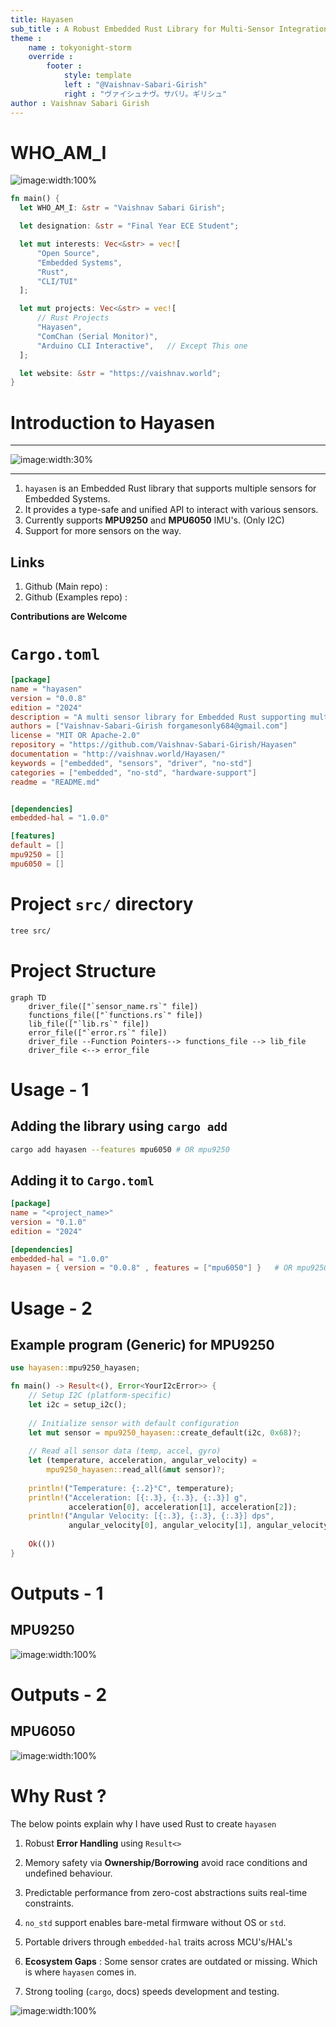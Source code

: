 ```yaml
---
title: Hayasen
sub_title : A Robust Embedded Rust Library for Multi-Sensor Integration
theme : 
    name : tokyonight-storm
    override : 
        footer : 
            style: template
            left : "@Vaishnav-Sabari-Girish"
            right : "ヴァイシュナヴ。サバリ。ギリシュ"
author : Vaishnav Sabari Girish
---
```



# WHO_AM_I

<!--column_layout: [1, 3]-->
<!--column: 0--> 

<!--new_lines: 5-->
![image:width:100%](./me.png)

<!--column: 1-->

```rust
fn main() {
  let WHO_AM_I: &str = "Vaishnav Sabari Girish";

  let designation: &str = "Final Year ECE Student";

  let mut interests: Vec<&str> = vec![
      "Open Source",
      "Embedded Systems",
      "Rust",
      "CLI/TUI"
  ];

  let mut projects: Vec<&str> = vec![
      // Rust Projects
      "Hayasen",
      "ComChan (Serial Monitor)",
      "Arduino CLI Interactive",   // Except This one
  ];

  let website: &str = "https://vaishnav.world";
}
```
<!--end_slide-->

# Introduction to Hayasen

---

![image:width:30%](./logo_no_bg.png)

--- 

1. `hayasen` is an Embedded Rust library that supports multiple sensors for Embedded Systems.
2. It provides a type-safe and unified API to interact with various sensors.
3. Currently supports **MPU9250** and **MPU6050** IMU's. (Only I2C)
4. Support for more sensors on the way.

## Links

1. Github (Main repo) : [](https://github.com/Vaishnav-Sabari-Girish/Hayasen)
2. Github (Examples repo) : [](https://github.com/Vaishnav-Sabari-Girish/Hayasen-Examples)


<!--new_lines: 1-->
<!--alignment: center-->
**Contributions are Welcome**

<!--end_slide-->

# `Cargo.toml`

```toml
[package]
name = "hayasen"
version = "0.0.8"
edition = "2024"
description = "A multi sensor library for Embedded Rust supporting multiple sensors"
authors = ["Vaishnav-Sabari-Girish forgamesonly684@gmail.com"]
license = "MIT OR Apache-2.0"
repository = "https://github.com/Vaishnav-Sabari-Girish/Hayasen"
documentation = "http://vaishnav.world/Hayasen/"
keywords = ["embedded", "sensors", "driver", "no-std"]
categories = ["embedded", "no-std", "hardware-support"]
readme = "README.md"


[dependencies]
embedded-hal = "1.0.0"

[features]
default = []
mpu9250 = []
mpu6050 = []
```

<!--end_slide-->

# Project `src/` directory

```bash +exec
tree src/
```

<!--end_slide-->

# Project Structure 

```mermaid +render +width:100%
graph TD 
    driver_file(["`sensor_name.rs`" file])
    functions_file(["`functions.rs`" file])
    lib_file(["`lib.rs`" file])
    error_file(["`error.rs`" file])
    driver_file --Function Pointers--> functions_file --> lib_file
    driver_file <--> error_file
```

<!--end_slide-->

# Usage - 1

## Adding the library using `cargo add`

```bash
cargo add hayasen --features mpu6050 # OR mpu9250
```

<!--new_lines: 1-->

## Adding it to `Cargo.toml`

```toml
[package]
name = "<project_name>"
version = "0.1.0"
edition = "2024"

[dependencies]
embedded-hal = "1.0.0"
hayasen = { version = "0.0.8" , features = ["mpu6050"] }   # OR mpu9250
```

<!--end_slide-->

# Usage - 2 

## Example program (Generic) for MPU9250

```rust
use hayasen::mpu9250_hayasen;

fn main() -> Result<(), Error<YourI2cError>> {
    // Setup I2C (platform-specific)
    let i2c = setup_i2c();
    
    // Initialize sensor with default configuration
    let mut sensor = mpu9250_hayasen::create_default(i2c, 0x68)?;
    
    // Read all sensor data (temp, accel, gyro)
    let (temperature, acceleration, angular_velocity) =
        mpu9250_hayasen::read_all(&mut sensor)?;
    
    println!("Temperature: {:.2}°C", temperature);
    println!("Acceleration: [{:.3}, {:.3}, {:.3}] g",
             acceleration[0], acceleration[1], acceleration[2]);
    println!("Angular Velocity: [{:.3}, {:.3}, {:.3}] dps",
             angular_velocity[0], angular_velocity[1], angular_velocity[2]);
    
    Ok(())
}
```

<!--end_slide-->

# Outputs - 1

## MPU9250

![image:width:100%](./examples/MPU9250/basic_mpu9250/basic_mpu9250.gif)

<!--end_slide-->

# Outputs - 2

## MPU6050

![image:width:100%](./examples/MPU6050/mpu6050_nrf/out.gif)

<!--end_slide-->

# Why Rust ?

The below points explain why I have used Rust to create `hayasen`

1. Robust **Error Handling** using `Result<>`
<!--new_lines: 1-->
2. Memory safety via **Ownership/Borrowing** avoid race conditions and undefined behaviour.

<!--new_lines: 1-->
3. Predictable performance from zero-cost abstractions suits real-time constraints.

<!--new_lines: 1-->
4. `no_std` support enables bare-metal firmware without OS or `std`.

<!--new_lines: 1-->
5. Portable drivers through `embedded-hal` traits across MCU's/HAL's

<!--new_lines: 1-->
6. **Ecosystem Gaps** : Some sensor crates are outdated or missing. Which is where `hayasen` comes in.

<!--new_lines: 1-->
7. Strong tooling (`cargo`, docs) speeds development and testing.

<!--end_slide-->

![image:width:100%](./ty.png)
